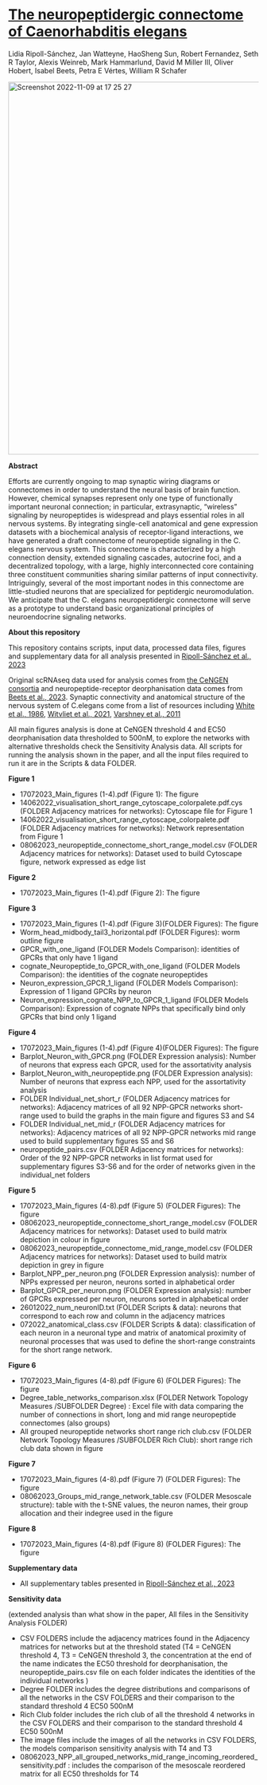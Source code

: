 # [The neuropeptidergic connectome of Caenorhabditis elegans](https://www.cell.com/action/showPdf?pii=S0896-6273%2823%2900756-0)
Lidia Ripoll-Sánchez, Jan Watteyne,  HaoSheng Sun, Robert Fernandez,  Seth R Taylor, Alexis Weinreb, Mark Hammarlund, David M Miller III,  Oliver Hobert,  Isabel Beets, Petra E Vértes,  William R Schafer

<img width="748" alt="Screenshot 2022-11-09 at 17 25 27" src="https://user-images.githubusercontent.com/86192587/200898826-29f869e6-137e-45d5-a99d-5e8a5f7edeec.png">

**Abstract**

Efforts are currently ongoing to map synaptic wiring diagrams or connectomes in order to understand the neural basis of brain function. However, chemical synapses represent only one type of functionally important neuronal connection; in particular, extrasynaptic, “wireless” signaling by neuropeptides is widespread and plays essential roles in all nervous systems. By integrating single-cell anatomical and gene expression datasets with a biochemical analysis of receptor-ligand interactions, we have generated a draft connectome of neuropeptide signaling in the C. elegans nervous system. This connectome is characterized by a high connection density, extended signaling cascades, autocrine foci, and a decentralized topology, with a large, highly interconnected core containing three constituent communities sharing similar patterns of input connectivity. Intriguingly, several of the most important nodes in this connectome are little-studied neurons that are specialized for peptidergic neuromodulation. We anticipate that the C. elegans neuropeptidergic connectome will serve as a prototype to understand basic organizational principles of neuroendocrine signaling networks.

**About this repository**

This repository contains scripts, input data, processed data files, figures and supplementary data for all analysis presented in [Ripoll-Sánchez et al., 2023](https://www.cell.com/action/showPdf?pii=S0896-6273%2823%2900756-0)

Original scRNAseq data used for analysis comes from [the CeNGEN consortia](https://www.sciencedirect.com/science/article/pii/S0092867421007583?via%3Dihub#fig3) and neuropeptide-receptor deorphanisation data comes from [Beets et al., 2023](https://www.cell.com/cell-reports/pdf/S2211-1247(23)01069-0.pdf). Synaptic connectivity and anatomical structure of the nervous system of C.elegans come from a list of resources including [White et al., 1986](https://doi.org/10.1098/rstb.1986.0056), [Witvliet et al., 2021](https://www.ncbi.nlm.nih.gov/pmc/articles/PMC8756380/pdf/nihms-1766209.pdf), [Varshney et al., 2011](https://journals.plos.org/ploscompbiol/article?id=10.1371/journal.pcbi.1001066)

All main figures analysis is done at CeNGEN threshold 4 and EC50 deorphanisation data thresholded to 500nM, to explore the networks with alternative thresholds check the Sensitivity Analysis data. 
All scripts for running the analysis shown in the paper, and all the input files required to run it are in the Scripts & data FOLDER.

**Figure 1**

* 17072023_Main_figures (1-4).pdf (Figure 1): The figure
* 14062022_visualisation_short_range_cytoscape_colorpalete.pdf.cys (FOLDER Adjacency matrices for networks): Cytoscape file for Figure 1
* 14062022_visualisation_short_range_cytoscape_colorpalete.pdf (FOLDER Adjacency matrices for networks): Network representation from Figure 1
* 08062023_neuropeptide_connectome_short_range_model.csv (FOLDER Adjacency matrices for networks): Dataset used to build Cytoscape figure, network expressed as edge list

**Figure 2**

* 17072023_Main_figures (1-4).pdf (Figure 2): The figure

**Figure 3**

* 17072023_Main_figures (1-4).pdf (Figure 3)(FOLDER Figures): The figure
* Worm_head_midbody_tail3_horizontal.pdf (FOLDER Figures): worm outline figure
* GPCR_with_one_ligand (FOLDER Models Comparison): identities of GPCRs that only have 1 ligand
* cognate_Neuropeptide_to_GPCR_with_one_ligand (FOLDER Models Comparison): the identities of the cognate neuropeptides
* Neuron_expression_GPCR_1_ligand (FOLDER Models Comparison): Expression of 1 ligand GPCRs by neuron
* Neuron_expression_cognate_NPP_to_GPCR_1_ligand (FOLDER Models Comparison): Expression of cognate NPPs that specifically bind only GPCRs that bind only 1 ligand

**Figure 4**

* 17072023_Main_figures (1-4).pdf (Figure 4)(FOLDER Figures): The figure
* Barplot_Neuron_with_GPCR.png (FOLDER Expression analysis): Number of neurons that express each GPCR, used for the assortativity analysis
* Barplot_Neuron_with_neuropeptide.png (FOLDER Expression analysis): Number of neurons that express each NPP, used for the assortativity analysis
* FOLDER Individual_net_short_r (FOLDER Adjacency matrices for networks): Adjacency matrices of all 92 NPP-GPCR networks short-range used to build the graphs in the main figure and figures S3 and S4
* FOLDER Individual_net_mid_r (FOLDER Adjacency matrices for networks): Adjacency matrices of all 92 NPP-GPCR networks mid range used to build supplementary figures S5 and S6
* neuropeptide_pairs.csv (FOLDER Adjacency matrices for networks): Order of the 92 NPP-GPCR networks in list format used for supplementary figures S3-S6 and for the order of networks given in the individual_net folders

**Figure 5**

* 17072023_Main_figures (4-8).pdf (Figure 5) (FOLDER Figures): The figure
* 08062023_neuropeptide_connectome_short_range_model.csv (FOLDER Adjacency matrices for networks): Dataset used to build matrix depiction in colour in figure 
* 08062023_neuropeptide_connectome_mid_range_model.csv (FOLDER Adjacency matrices for networks): Dataset used to build matrix depiction in grey in figure 
* Barplot_NPP_per_neuron.png (FOLDER Expression analysis): number of NPPs expressed per neuron, neurons sorted in alphabetical order
* Barplot_GPCR_per_neuron.png (FOLDER Expression analysis): number of GPCRs expressed per neuron, neurons sorted in alphabetical order
* 26012022_num_neuronID.txt (FOLDER Scripts & data): neurons that correspond to each row and column in the adjacency matrices
* 072022_anatomical_class.csv (FOLDER Scripts & data): classification of each neuron in a neuronal type and matrix of anatomical proximity of neuronal processes that was used to define the short-range constraints for the short range network. 

**Figure 6**

* 17072023_Main_figures (4-8).pdf (Figure 6) (FOLDER Figures): The figure
* Degree_table_networks_comparison.xlsx (FOLDER Network Topology Measures /SUBFOLDER Degree) : Excel file with data comparing the number of connections in short, long and mid range neuropeptide connectomes (also groups)
* All grouped neuropeptide networks short range rich club.csv (FOLDER Network Topology Measures /SUBFOLDER Rich Club): short range rich club data shown in figure

**Figure 7**

* 17072023_Main_figures (4-8).pdf (Figure 7) (FOLDER Figures): The figure
* 08062023_Groups_mid_range_network_table.csv (FOLDER Mesoscale structure): table with the t-SNE values, the neuron names, their group allocation and their indegree used in the figure

**Figure 8**

* 17072023_Main_figures (4-8).pdf (Figure 8) (FOLDER Figures): The figure

**Supplementary data**

* All supplementary tables presented in [Ripoll-Sánchez et al., 2023](https://www.cell.com/action/showPdf?pii=S0896-6273%2823%2900756-0)

**Sensitivity data**

(extended analysis than what show in the paper, All files in the Sensitivity Analysis FOLDER)

* CSV FOLDERS include the adjacency matrices found in the Adjacency matrices for networks but at the threshold stated (T4 = CeNGEN threshold 4, T3 = CeNGEN threshold 3, the concentration at the end of the name indicates the EC50 threshold for deorphanisation, the neuropeptide_pairs.csv file on each folder indicates the identities of the individual networks )
* Degree FOLDER includes the degree distributions and comparisons of all the networks in the CSV FOLDERS and their comparison to the standard threshold 4 EC50 500nM
* Rich Club folder includes the rich club of all the threshold 4 networks in the CSV FOLDERS and their comparison to the standard threshold 4 EC50 500nM
* The image files include the images of all the networks in CSV FOLDERS, the models comparison sensitivity analysis with T4 and T3
* 08062023_NPP_all_grouped_networks_mid_range_incoming_reordered_sensitivity.pdf : includes the comparison of the mesoscale reordered matrix for all EC50 thresholds for T4
